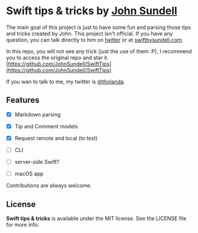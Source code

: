 # Swift tips & tricks by [John Sundell](https://github.com/JohnSundell)

The main goal of this project is just to have some fun and parsing those tips and tricks created by John. This project isn't official. If you have any question, you can talk directly to him on [twitter](https://twitter.com/johnsundell) or at [swiftbysundell.com](https://www.swiftbysundell.com).

In this repo, you will not see any trick (just the use of them :P), I recommend you to access the original repo and star it.
[https://github.com/JohnSundell/SwiftTips](https://github.com/JohnSundell/SwiftTips)

If you wan to talk to me, my twitter is [@tholanda](https://twitter.com/tholanda).

## Features
- [x] Markdown parsing
- [x] Tip and Comment models
- [x] Request remote and local (to test)
- [ ] CLI
- [ ] server-side Swift?
- [ ] macOS app


Contributions are always welcome.

## License

**Swift tips & tricks** is available under the MIT license. See the LICENSE file for more info. 
